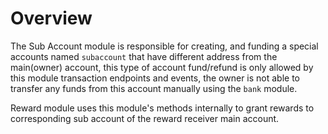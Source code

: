 # **Overview**

The Sub Account module is responsible for creating, and funding a special accounts named `subaccount` that have different address from the main(owner) account, this type of account fund/refund is only allowed by this module transaction endpoints and events, the owner is not able to transfer any funds from this account manually using the `bank` module.

Reward module uses this module's methods internally to grant rewards to corresponding sub account of the reward receiver main account.
